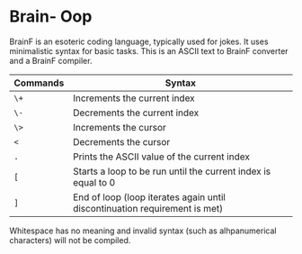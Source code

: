 # Brain- Oop

BrainF is an esoteric coding language, typically used for jokes. It uses minimalistic syntax for basic tasks. This is an ASCII text to BrainF converter and a BrainF compiler.

| Commands | Syntax |
|----------|--------|
| `\+`     | Increments the current index |
| `\-`     | Decrements the current index |
| `\>`     | Increments the cursor |
| `<`      | Decrements the cursor |
| `.`      | Prints the ASCII value of the current index |
| `[`      | Starts a loop to be run until the current index is equal to 0 |
| `]`      | End of loop (loop iterates again until discontinuation requirement is met) |

Whitespace has no meaning and invalid syntax (such as alhpanumerical characters) will not be compiled.
